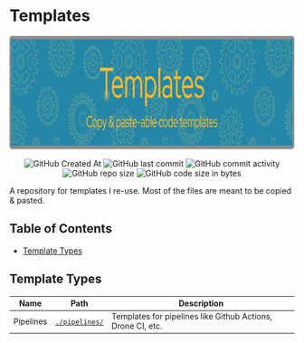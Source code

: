# Templates <!-- omit in toc -->

<!-- Repo image -->
<p align="center">
  <picture>
    <source media="(prefers-color-scheme: dark)" srcset="./static/img/github-header-image.png">
    <img src="./static/img/github-header-image.png" height="200">
  </picture>
</p>

<p align="center">
  <img alt="GitHub Created At" src="https://img.shields.io/github/created-at/redjax/templates">
  <img alt="GitHub last commit" src="https://img.shields.io/github/last-commit/redjax/templates">
  <img alt="GitHub commit activity" src="https://img.shields.io/github/commit-activity/y/redjax/templates">
  <img alt="GitHub repo size" src="https://img.shields.io/github/repo-size/redjax/templates">
  <img alt="GitHub code size in bytes" src="https://img.shields.io/github/languages/code-size/redjax/templates">
</p>

A repository for templates I re-use. Most of the files are meant to be copied & pasted.

## Table of Contents <!-- omit in toc -->

- [Template Types](#template-types)

## Template Types

| Name      | Path                           | Description                                                 |
| --------- | ------------------------------ | ----------------------------------------------------------- |
| Pipelines | [`./pipelines/`](./pipelines/) | Templates for pipelines like Github Actions, Drone CI, etc. |

